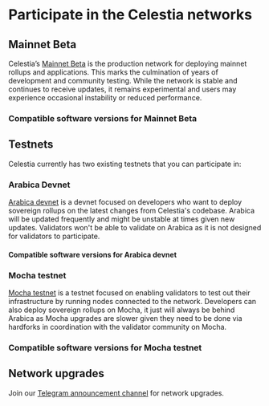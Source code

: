 <!-- markdownlint-disable MD033 -->

# Participate in the Celestia networks

<!-- ## Coffee -->

<script setup>
import ArabicaVersionTags from '../.vitepress/components/ArabicaVersionTags.vue'
import MochaVersionTags from '../.vitepress/components/MochaVersionTags.vue'
import MainnetVersionTags from '../.vitepress/components/MainnetVersionTags.vue'
import constants from '../.vitepress/constants/constants.js'
</script>

## Mainnet Beta

Celestia’s [Mainnet Beta](./mainnet.md) is the production network
for deploying mainnet rollups and applications. This marks the
culmination of years of development and community testing. While
the network is stable and continues to receive updates, it remains
experimental and users may experience occasional instability or
reduced performance.

### Compatible software versions for Mainnet Beta

<MainnetVersionTags/>

## Testnets

Celestia currently has two existing testnets that you can participate in:

### Arabica Devnet

[Arabica devnet](./arabica-devnet.md) is a devnet focused on developers who
want to deploy sovereign rollups on the latest changes from Celestia's codebase.
Arabica will be updated frequently and might be unstable at times given new updates.
Validators won't be able to validate on Arabica as it is not designed for
validators to participate.

#### Compatible software versions for Arabica devnet

<ArabicaVersionTags/>

### Mocha testnet

[Mocha testnet](./mocha-testnet.md) is a testnet focused on enabling validators
to test out their infrastructure by running nodes connected to the network. Developers
can also deploy sovereign rollups on Mocha, it just will always be behind Arabica
as Mocha upgrades are slower given they need to be done via hardforks in coordination
with the validator community on Mocha.

### Compatible software versions for Mocha testnet

<MochaVersionTags/>

## Network upgrades

Join our [Telegram announcement channel](https://t.me/+smSFIA7XXLU4MjJh)
for network upgrades.
